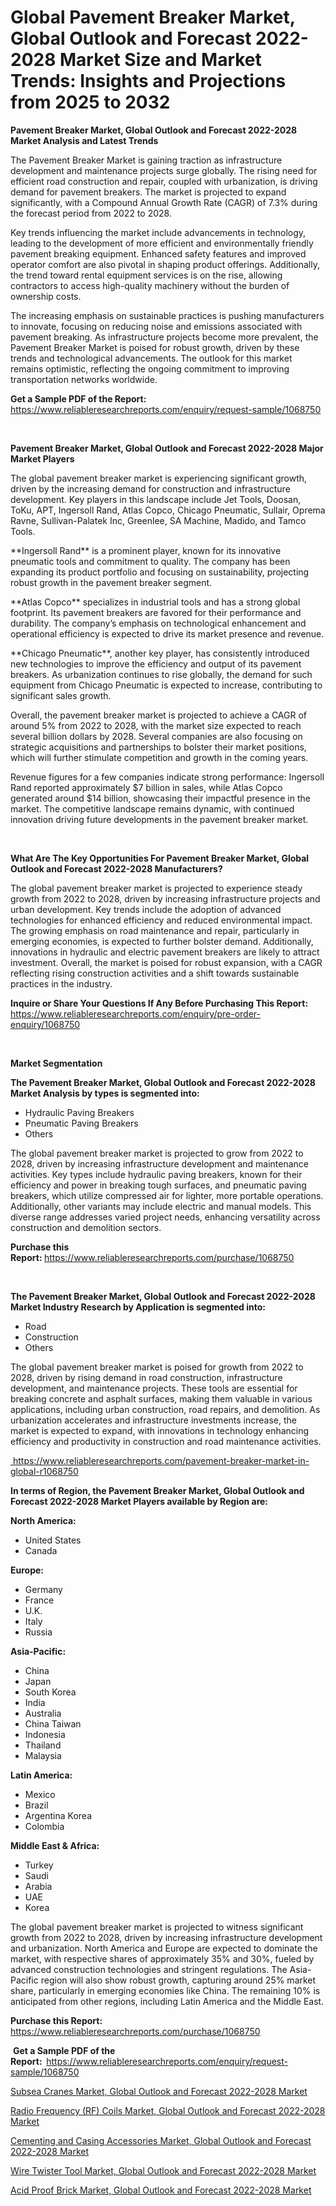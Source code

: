<p><h1>Global Pavement Breaker Market, Global Outlook and Forecast 2022-2028 Market Size and Market Trends: Insights and Projections from 2025 to 2032</h1></p><p><strong>Pavement Breaker Market, Global Outlook and Forecast 2022-2028 Market Analysis and Latest Trends</strong></p>
<p><p>The Pavement Breaker Market is gaining traction as infrastructure development and maintenance projects surge globally. The rising need for efficient road construction and repair, coupled with urbanization, is driving demand for pavement breakers. The market is projected to expand significantly, with a Compound Annual Growth Rate (CAGR) of 7.3% during the forecast period from 2022 to 2028. </p><p>Key trends influencing the market include advancements in technology, leading to the development of more efficient and environmentally friendly pavement breaking equipment. Enhanced safety features and improved operator comfort are also pivotal in shaping product offerings. Additionally, the trend toward rental equipment services is on the rise, allowing contractors to access high-quality machinery without the burden of ownership costs.</p><p>The increasing emphasis on sustainable practices is pushing manufacturers to innovate, focusing on reducing noise and emissions associated with pavement breaking. As infrastructure projects become more prevalent, the Pavement Breaker Market is poised for robust growth, driven by these trends and technological advancements. The outlook for this market remains optimistic, reflecting the ongoing commitment to improving transportation networks worldwide.</p></p>
<p><strong>Get a Sample PDF of the Report:&nbsp;</strong> <a href="https://www.reliableresearchreports.com/enquiry/request-sample/1068750?utm_campaign=12&utm_medium=2&utm_source=Github&utm_content=ia&utm_term=21032025&utm_id=pavement-breaker-market-global-outlook-and-forecast-2022-2028">https://www.reliableresearchreports.com/enquiry/request-sample/1068750</a></p>
<p>&nbsp;</p>
<p><strong>Pavement Breaker Market, Global Outlook and Forecast 2022-2028 Major Market Players</strong></p>
<p><p>The global pavement breaker market is experiencing significant growth, driven by the increasing demand for construction and infrastructure development. Key players in this landscape include Jet Tools, Doosan, ToKu, APT, Ingersoll Rand, Atlas Copco, Chicago Pneumatic, Sullair, Oprema Ravne, Sullivan-Palatek Inc, Greenlee, SA Machine, Madido, and Tamco Tools.</p><p>**Ingersoll Rand** is a prominent player, known for its innovative pneumatic tools and commitment to quality. The company has been expanding its product portfolio and focusing on sustainability, projecting robust growth in the pavement breaker segment.</p><p>**Atlas Copco** specializes in industrial tools and has a strong global footprint. Its pavement breakers are favored for their performance and durability. The company’s emphasis on technological enhancement and operational efficiency is expected to drive its market presence and revenue.</p><p>**Chicago Pneumatic**, another key player, has consistently introduced new technologies to improve the efficiency and output of its pavement breakers. As urbanization continues to rise globally, the demand for such equipment from Chicago Pneumatic is expected to increase, contributing to significant sales growth.</p><p>Overall, the pavement breaker market is projected to achieve a CAGR of around 5% from 2022 to 2028, with the market size expected to reach several billion dollars by 2028. Several companies are also focusing on strategic acquisitions and partnerships to bolster their market positions, which will further stimulate competition and growth in the coming years.</p><p>Revenue figures for a few companies indicate strong performance: Ingersoll Rand reported approximately $7 billion in sales, while Atlas Copco generated around $14 billion, showcasing their impactful presence in the market. The competitive landscape remains dynamic, with continued innovation driving future developments in the pavement breaker market.</p></p>
<p>&nbsp;</p>
<p><strong>What Are The Key Opportunities For Pavement Breaker Market, Global Outlook and Forecast 2022-2028 Manufacturers?</strong></p>
<p><p>The global pavement breaker market is projected to experience steady growth from 2022 to 2028, driven by increasing infrastructure projects and urban development. Key trends include the adoption of advanced technologies for enhanced efficiency and reduced environmental impact. The growing emphasis on road maintenance and repair, particularly in emerging economies, is expected to further bolster demand. Additionally, innovations in hydraulic and electric pavement breakers are likely to attract investment. Overall, the market is poised for robust expansion, with a CAGR reflecting rising construction activities and a shift towards sustainable practices in the industry.</p></p>
<p><strong>Inquire or Share Your Questions If Any Before Purchasing This Report:</strong> <a href="https://www.reliableresearchreports.com/enquiry/pre-order-enquiry/1068750?utm_campaign=12&utm_medium=2&utm_source=Github&utm_content=ia&utm_term=21032025&utm_id=pavement-breaker-market-global-outlook-and-forecast-2022-2028">https://www.reliableresearchreports.com/enquiry/pre-order-enquiry/1068750</a></p>
<p>&nbsp;</p>
<p><strong>Market Segmentation</strong></p>
<p><strong>The Pavement Breaker Market, Global Outlook and Forecast 2022-2028 Market Analysis by types is segmented into:</strong></p>
<p><ul><li>Hydraulic Paving Breakers</li><li>Pneumatic Paving Breakers</li><li>Others</li></ul></p>
<p><p>The global pavement breaker market is projected to grow from 2022 to 2028, driven by increasing infrastructure development and maintenance activities. Key types include hydraulic paving breakers, known for their efficiency and power in breaking tough surfaces, and pneumatic paving breakers, which utilize compressed air for lighter, more portable operations. Additionally, other variants may include electric and manual models. This diverse range addresses varied project needs, enhancing versatility across construction and demolition sectors.</p></p>
<p><strong>Purchase this Report:&nbsp;</strong><a href="https://www.reliableresearchreports.com/purchase/1068750?utm_campaign=12&utm_medium=2&utm_source=Github&utm_content=ia&utm_term=21032025&utm_id=pavement-breaker-market-global-outlook-and-forecast-2022-2028">https://www.reliableresearchreports.com/purchase/1068750</a></p>
<p>&nbsp;</p>
<p><strong>The Pavement Breaker Market, Global Outlook and Forecast 2022-2028 Market Industry Research by Application is segmented into:</strong></p>
<p><ul><li>Road</li><li>Construction</li><li>Others</li></ul></p>
<p><p>The global pavement breaker market is poised for growth from 2022 to 2028, driven by rising demand in road construction, infrastructure development, and maintenance projects. These tools are essential for breaking concrete and asphalt surfaces, making them valuable in various applications, including urban construction, road repairs, and demolition. As urbanization accelerates and infrastructure investments increase, the market is expected to expand, with innovations in technology enhancing efficiency and productivity in construction and road maintenance activities.</p></p>
<p><a href="https://www.reliableresearchreports.com/pavement-breaker-market-in-global-r1068750?utm_campaign=12&utm_medium=2&utm_source=Github&utm_content=ia&utm_term=21032025&utm_id=pavement-breaker-market-global-outlook-and-forecast-2022-2028">&nbsp;https://www.reliableresearchreports.com/pavement-breaker-market-in-global-r1068750</a></p>
<p><strong>In terms of Region, the Pavement Breaker Market, Global Outlook and Forecast 2022-2028 Market Players available by Region are:</strong></p>
<p>
    <p> <strong> North America: </strong>
        <ul>
            <li>United States</li>
            <li>Canada</li>
        </ul>
        </p> 
    <p> <strong> Europe: </strong>
        <ul>
            <li>Germany</li>
            <li>France</li>
            <li>U.K.</li>
            <li>Italy</li>
            <li>Russia</li>
        </ul>
        </p> 
    <p> <strong> Asia-Pacific: </strong>
        <ul>
            <li>China</li>
            <li>Japan</li>
            <li>South Korea</li>
            <li>India</li>
            <li>Australia</li>
            <li>China Taiwan</li>
            <li>Indonesia</li>
            <li>Thailand</li>
            <li>Malaysia</li>
        </ul>
        </p> 
    <p> <strong> Latin America: </strong>
        <ul>
            <li>Mexico</li>
            <li>Brazil</li>
            <li>Argentina Korea</li>
            <li>Colombia</li>
        </ul>
        </p> 
    <p> <strong> Middle East & Africa: </strong>
        <ul>
            <li>Turkey</li>
            <li>Saudi</li>
            <li>Arabia</li>
            <li>UAE</li>
            <li>Korea</li>
        </ul>
    </p>
    </p>
<p><p>The global pavement breaker market is projected to witness significant growth from 2022 to 2028, driven by increasing infrastructure development and urbanization. North America and Europe are expected to dominate the market, with respective shares of approximately 35% and 30%, fueled by advanced construction technologies and stringent regulations. The Asia-Pacific region will also show robust growth, capturing around 25% market share, particularly in emerging economies like China. The remaining 10% is anticipated from other regions, including Latin America and the Middle East.</p></p>
<p><strong>Purchase this Report: </strong><a href="https://www.reliableresearchreports.com/purchase/1068750?utm_campaign=12&utm_medium=2&utm_source=Github&utm_content=ia&utm_term=21032025&utm_id=pavement-breaker-market-global-outlook-and-forecast-2022-2028">https://www.reliableresearchreports.com/purchase/1068750</a></p>
<p>&nbsp;<strong>Get a Sample PDF of the Report:&nbsp;&nbsp;</strong><a href="https://www.reliableresearchreports.com/enquiry/request-sample/1068750?utm_campaign=12&utm_medium=2&utm_source=Github&utm_content=ia&utm_term=21032025&utm_id=pavement-breaker-market-global-outlook-and-forecast-2022-2028">https://www.reliableresearchreports.com/enquiry/request-sample/1068750</a></p>
<p><strong></strong></p>
<p><p><a href="https://github.com/guinoopandam/Market-Research-Report-List-1/blob/main/subsea-cranes-market-global-outlook-and-forecast-2022-2028-market.md?utm_campaign=12&utm_medium=2&utm_source=Github&utm_content=ia&utm_term=21032025&utm_id=pavement-breaker-market-global-outlook-and-forecast-2022-2028">Subsea Cranes Market, Global Outlook and Forecast 2022-2028 Market</a></p><p><a href="https://github.com/rrosasdaunas/Market-Research-Report-List-1/blob/main/radio-frequency-rf-coils-market-global-outlook-and-forecast-2022-2028-market.md?utm_campaign=12&utm_medium=2&utm_source=Github&utm_content=ia&utm_term=21032025&utm_id=pavement-breaker-market-global-outlook-and-forecast-2022-2028">Radio Frequency (RF) Coils Market, Global Outlook and Forecast 2022-2028 Market</a></p><p><a href="https://github.com/ancsyanagha/Market-Research-Report-List-1/blob/main/cementing-and-casing-accessories-market-global-outlook-and-forecast-2022-2028-market.md?utm_campaign=12&utm_medium=2&utm_source=Github&utm_content=ia&utm_term=21032025&utm_id=pavement-breaker-market-global-outlook-and-forecast-2022-2028">Cementing and Casing Accessories Market, Global Outlook and Forecast 2022-2028 Market</a></p><p><a href="https://github.com/leyesamilej/Market-Research-Report-List-1/blob/main/wire-twister-tool-market-global-outlook-and-forecast-2022-2028-market.md?utm_campaign=12&utm_medium=2&utm_source=Github&utm_content=ia&utm_term=21032025&utm_id=pavement-breaker-market-global-outlook-and-forecast-2022-2028">Wire Twister Tool Market, Global Outlook and Forecast 2022-2028 Market</a></p><p><a href="https://github.com/lizonbochil23/Market-Research-Report-List-1/blob/main/acid-proof-brick-market-global-outlook-and-forecast-2022-2028-market.md?utm_campaign=12&utm_medium=2&utm_source=Github&utm_content=ia&utm_term=21032025&utm_id=pavement-breaker-market-global-outlook-and-forecast-2022-2028">Acid Proof Brick Market, Global Outlook and Forecast 2022-2028 Market</a></p></p>